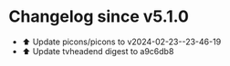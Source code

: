 # Changelog since v5.1.0
- ⬆️ Update picons/picons to v2024-02-23--23-46-19 
- ⬆️ Update tvheadend digest to a9c6db8 
